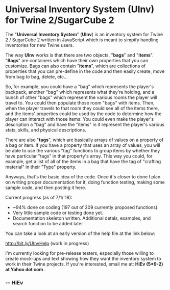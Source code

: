 # Universal Inventory System (UInv) for Twine&nbsp;2/SugarCube&nbsp;2

The "**Universal Inventory System**" (**UInv**) is an inventory system for Twine 2 / SugarCube 2 written in JavaScript which is meant to simpify handling inventories for new Twine users.

The way **UInv** works is that there are two objects, "**bags**" and "**items**".  "**Bags**" are containers which have their own properties that you can customize.  Bags can also contain "**items**", which are collections of properties that you can pre-define in the code and then easily create, move from bag to bag, delete, etc...

So, for example, you could have a "bag" which represents the player's backpack, another "bag" which represents what they're holding, and a bunch of other "bags" which represent the various rooms the player will travel to.  You could then populate those room "bags" with items.  Then, when the player travels to that room they could see all of the items there, and the items' properties could be used by the code to determine how the player can interact with those items.  You could even make the player's description a "bag" and have the "items" in it represent the player's various stats, skills, and physical descriptions.

There are also "**tags**", which are basically arrays of values on a property of a bag or item. If you have a property that uses an array of values, you will be able to use the various "tag" functions to group items by whether they have particular "tags" in that property's array. This way you could, for example, get a list of all of the items in a bag that have the tag of "crafting material" in their "Type" property.

Anyways, that's the basic idea of the code.  Once it's closer to done I plan on writing proper documentation for it, doing function testing, making some sample code, and then posting it here.

Current progress (as of 7/1/'18):
 - ~94% done on coding (197 out of 209 currently proposed functions).
 - Very little sample code or testing done yet.
 - Documentation skeleton written.  Additional detals, examples, and search function to be added later

You can take a look at an early version of the help file at the link below:

http://bit.ly/UInvHelp  (work in progress)

I'm currently looking for pre-release testers, especially those willing to create mock-ups and text showing how they want the inventory system to work in their Twine projects.  If you're interested, email me at: **HiEv (5\*9-2) at Yahoo dot com** .

### -- HiEv
